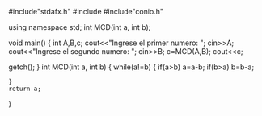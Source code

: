 #include"stdafx.h"
#include<iostream>
#include"conio.h"

using namespace std;
int MCD(int a, int b);

void main()
{
	int A,B,c;
	cout<<"Ingrese el primer numero: ";
	cin>>A;
	cout<<"Ingrese el segundo numero: ";
	cin>>B;
	c=MCD(A,B);
	cout<<c;

getch();
}
int MCD(int a, int b)
{
	while(a!=b)
	{
		if(a>b)
			a=a-b;
		if(b>a)
			b=b-a;
	
	}
	return a;
}
